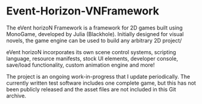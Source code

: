 # Event-Horizon-VNFramework

The eVent horizoN Framework is a framework for 2D games built using MonoGame, developed by Julia (Blackhole). Initially designed for visual novels, the game engine can be used to build any arbitrary 2D project/

eVent horizoN incorporates its own scene control systems, scripting language, resource manifests, stock UI elements, developer console, save/load functionality, custom animation engine and more!

The project is an ongoing work-in-progress that I update periodically. The currently written test software includes one complete game, but this has not been publicly released and the asset files are not included in this Git archive.
